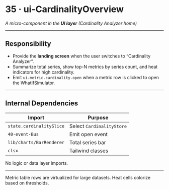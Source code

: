 # 35 · ui-CardinalityOverview
_A micro-component in the **UI layer** (Cardinality Analyzer home)_

---

## Responsibility

* Provide the **landing screen** when the user switches to “Cardinality Analyzer”.
* Summarize total series, show top-N metrics by series count, and heat indicators for high cardinality.
* Emit `ui.metric.cardinality.open` when a metric row is clicked to open the WhatIfSimulator.

---

## Internal Dependencies

| Import                   | Purpose                  |
|--------------------------|--------------------------|
| `state.cardinalitySlice` | Select `CardinalityStore`|
| `40-event-Bus`           | Emit open event          |
| `lib/charts/BarRenderer` | Total series bar         |
| `clsx`                   | Tailwind classes         |

No logic or data layer imports.

---

Metric table rows are virtualized for large datasets. Heat cells colorize based on thresholds.
